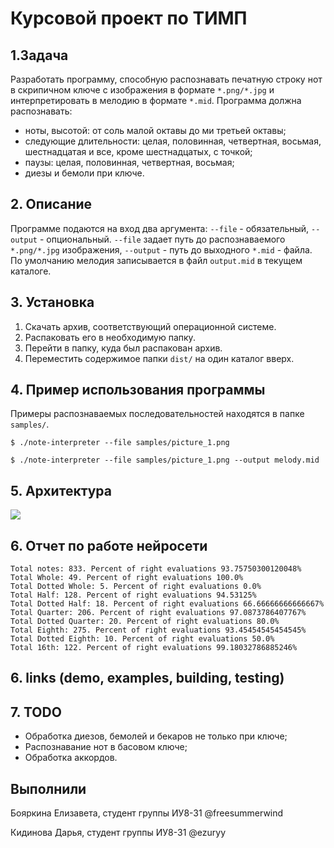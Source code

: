 # Курсовой проект по ТИМП

## 1.Задача
Разработать программу, способную распознавать печатную строку нот в скрипичном ключе с изображения
в формате `*.png/*.jpg` и интерпретировать в мелодию в формате `*.mid`. Программа должна распознавать:
 - ноты, высотой: от соль малой октавы до ми третьей октавы;
 - следующие длительности: целая, половинная, четвертная, восьмая, шестнадцатая и все, кроме шестнадцатых, с точкой;
 - паузы: целая, половинная, четвертная, восьмая;
 - диезы и бемоли при ключе.
 
## 2. Описание
Программе подаются на вход два аргумента: `--file` - обязательный, `--output` - опциональный.
 `--file` задает путь до распознаваемого `*.png/*.jpg` изображения, `--output` - путь до выходного `*.mid` - файла.
 По умолчанию мелодия записывается в файл `output.mid` в текущем каталоге.
 
## 3. Установка
1. Скачать архив, соответствующий операционной системе.
2. Распаковать его в необходимую папку.
3. Перейти в папку, куда был распакован архив.
4. Переместить содержимое папки `dist/` на один каталог вверх.
 
## 4. Пример использования программы
Примеры распознаваемых последовательностей находятся в папке `samples/`.
```
$ ./note-interpreter --file samples/picture_1.png
```
```
$ ./note-interpreter --file samples/picture_1.png --output melody.mid
```
## 5. Архитектура
[![](https://mermaid.ink/img/eyJjb2RlIjoiZ3JhcGggVERcbkFb0J_QvtC00LHQvtGAINC80LDRgdGI0YLQsNCx0LAsINC_0L7QuNGB0Log0YjQsNCx0LvQvtC90L3Ri9GFINC40LfQvtCx0YDQsNC20LXQvdC40LldIC0tPiB80YHQv9C40YHQvtC6INCy0YHQtdGFINC90LDQudC00LXQvdC90YvRhSDQvdCwINC60LDRgNGC0LjQvdC60LUg0YHQuNC80LLQvtC70L7QsnwgQlvQntC_0YDQtdC0LiDQutC-0L7RgNC00LjQvdCw0YIg0L3QsNC50LTQtdC90L3Ri9GFINGB0LjQvNCy0L7Qu9C-0LIsINCy0YvQtNC10LvQtdC90LjQtSDQuNGFINC90LAg0LrQsNGA0YLQuNC90LrQtV1cbkIgLS0-IHzRgdC_0LjRgdC-0Log0YHQuNC80LLQvtC70L7QsiArINC60YDQsNGB0LjQstCw0Y8g0LrQsNGA0YLQuNC90LrQsHxDW9Ce0L_RgNC10LQuINCy0YvRgdC-0YLRgyDQvdC-0YIg0Lgg0LfQvdCw0LrQvtCyLCDQt9C90LDRjyDQutC-0L7RgNC00LjQvdCw0YLRiyDQuNGFINGG0LXQvdGC0YDQvtCyINC4INC90L7RgtC90L7Qs9C-INGB0YLQsNC90LBdXG5DIC0tPiB80LfQvdCw0LXQvCwg0LrQsNC60YPRjiDQstGL0YHQvtGC0YMg0L3Rg9C20L3QviDRgdGL0LPRgNCw0YLRjHwgRFvQntC_0YDQtdC0LiDQtNC70LjRgtC10LvRjNC90L7RgdGC0Ywg0L3QvtGC0Ysg0YEg0L_QvtC80L7RidGM0Y4g0L3QtdC50YDQvtC90L3QvtC5INGB0LXRgtC4XVxuRCAtLT4gfNC30L3QsNC10LwsINC60LDQutC40LUg0LTQu9C40YLQtdC70YzQvdC-0YHRgtC4INC90YPQttC90L4g0YHRi9Cz0YDQsNGC0Yx8IEVb0J_RgNC10L7QsdGA0LDQt9GD0LXQvCDQsiAqLm1pZCDQv9C-0LvRg9GH0LXQvdC90YvQuSDRgdC_0LjRgdC-0Log0YHQuNC80LLQvtC70L7QsiDQt9C90LDQutC4ICsg0L3QvtGC0YsgKyDQv9Cw0YPQt9GLXSIsIm1lcm1haWQiOnsidGhlbWUiOiJkZWZhdWx0In0sInVwZGF0ZUVkaXRvciI6ZmFsc2V9)](https://mermaid-js.github.io/mermaid-live-editor/#/edit/eyJjb2RlIjoiZ3JhcGggVERcbkFb0J_QvtC00LHQvtGAINC80LDRgdGI0YLQsNCx0LAsINC_0L7QuNGB0Log0YjQsNCx0LvQvtC90L3Ri9GFINC40LfQvtCx0YDQsNC20LXQvdC40LldIC0tPiB80YHQv9C40YHQvtC6INCy0YHQtdGFINC90LDQudC00LXQvdC90YvRhSDQvdCwINC60LDRgNGC0LjQvdC60LUg0YHQuNC80LLQvtC70L7QsnwgQlvQntC_0YDQtdC0LiDQutC-0L7RgNC00LjQvdCw0YIg0L3QsNC50LTQtdC90L3Ri9GFINGB0LjQvNCy0L7Qu9C-0LIsINCy0YvQtNC10LvQtdC90LjQtSDQuNGFINC90LAg0LrQsNGA0YLQuNC90LrQtV1cbkIgLS0-IHzRgdC_0LjRgdC-0Log0YHQuNC80LLQvtC70L7QsiArINC60YDQsNGB0LjQstCw0Y8g0LrQsNGA0YLQuNC90LrQsHxDW9Ce0L_RgNC10LQuINCy0YvRgdC-0YLRgyDQvdC-0YIg0Lgg0LfQvdCw0LrQvtCyLCDQt9C90LDRjyDQutC-0L7RgNC00LjQvdCw0YLRiyDQuNGFINGG0LXQvdGC0YDQvtCyINC4INC90L7RgtC90L7Qs9C-INGB0YLQsNC90LBdXG5DIC0tPiB80LfQvdCw0LXQvCwg0LrQsNC60YPRjiDQstGL0YHQvtGC0YMg0L3Rg9C20L3QviDRgdGL0LPRgNCw0YLRjHwgRFvQntC_0YDQtdC0LiDQtNC70LjRgtC10LvRjNC90L7RgdGC0Ywg0L3QvtGC0Ysg0YEg0L_QvtC80L7RidGM0Y4g0L3QtdC50YDQvtC90L3QvtC5INGB0LXRgtC4XVxuRCAtLT4gfNC30L3QsNC10LwsINC60LDQutC40LUg0LTQu9C40YLQtdC70YzQvdC-0YHRgtC4INC90YPQttC90L4g0YHRi9Cz0YDQsNGC0Yx8IEVb0J_RgNC10L7QsdGA0LDQt9GD0LXQvCDQsiAqLm1pZCDQv9C-0LvRg9GH0LXQvdC90YvQuSDRgdC_0LjRgdC-0Log0YHQuNC80LLQvtC70L7QsiDQt9C90LDQutC4ICsg0L3QvtGC0YsgKyDQv9Cw0YPQt9GLXSIsIm1lcm1haWQiOnsidGhlbWUiOiJkZWZhdWx0In0sInVwZGF0ZUVkaXRvciI6ZmFsc2V9)

## 6. Отчет по работе нейросети
```
Total notes: 833. Percent of right evaluations 93.75750300120048%
Total Whole: 49. Percent of right evaluations 100.0%
Total Dotted Whole: 5. Percent of right evaluations 0.0%
Total Half: 128. Percent of right evaluations 94.53125%
Total Dotted Half: 18. Percent of right evaluations 66.66666666666667%
Total Quarter: 206. Percent of right evaluations 97.0873786407767%
Total Dotted Quarter: 20. Percent of right evaluations 80.0%
Total Eighth: 275. Percent of right evaluations 93.45454545454545%
Total Dotted Eighth: 10. Percent of right evaluations 50.0%
Total 16th: 122. Percent of right evaluations 99.18032786885246%
```
## 6. links (demo, examples, building, testing)
## 7. TODO
- Обработка диезов, бемолей и бекаров не только при ключе;
- Распознавание нот в басовом ключе;
- Обработка аккордов.

## Выполнили
Бояркина Елизавета, студент группы ИУ8-31 @freesummerwind 

Кидинова Дарья, студент группы ИУ8-31 @ezuryy

